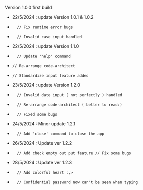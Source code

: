 Version 1.0.0 first build
+ 22/5/2024 : update Version 1.0.1 & 1.0.2
+ 		// Fix runtime error bugs 
+ 		// Invalid case input handled
+ 22/5/2024 : update Version 1.1.0 
+ 		// Update 'help' command
+     // Re-arrange code-architect 
+     // Standardize input feature added
+ 23/5/2024 : update Version 1.2.0
+		// Invalid date input ( not perfectly ) handled
+		// Re-arrange code-architect ( better to read:)
+		// Fixed some bugs
+ 24/5/2024 : Minor update 1.2.1
+		// Add 'close' command to close the app
+ 26/5/2024 : Update ver 1.2.2
+		// Add check empty out put feature // Fix some bugs
+ 28/5/2024 : Update ver 1.2.3
+		// Add colorful heart :,>
+		// Confidential password now can't be seen when typing
